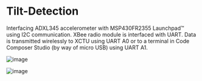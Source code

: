 # Tilt-Detection
Interfacing ADXL345 accelerometer with MSP430FR2355 Launchpad™ using I2C communication. XBee radio module is interfaced with UART. Data is transmitted wirelessly to XCTU using UART A0 or to a terminal in Code Composer Studio (by way of micro USB) using UART A1.

![image](https://user-images.githubusercontent.com/80700675/111219670-b147ab80-85ae-11eb-88f1-2ada57687e2c.png)

![image](https://user-images.githubusercontent.com/80700675/111220008-071c5380-85af-11eb-822c-d927f59c61b5.png)
